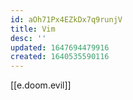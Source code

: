 ```yaml
---
id: aOh71Px4EZkDx7q9runjV
title: Vim
desc: ''
updated: 1647694479916
created: 1640535590116
---
```


[[e.doom.evil]]
